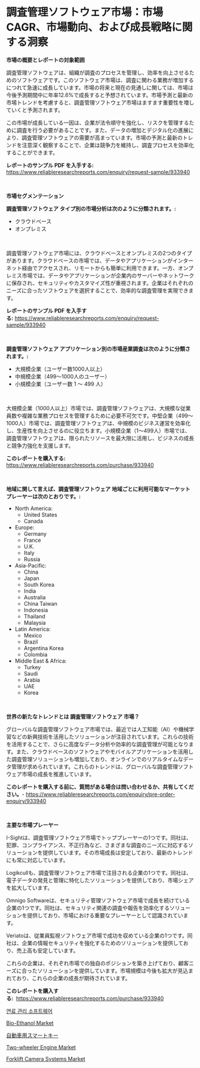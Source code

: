 <p><h1>調査管理ソフトウェア市場：市場CAGR、市場動向、および成長戦略に関する洞察</h1></p><p><strong>市場の概要とレポートの対象範囲</strong></p>
<p><p>調査管理ソフトウェアは、組織が調査のプロセスを管理し、効率を向上させるためのソフトウェアです。このソフトウェア市場は、調査に関わる業務が増加するにつれて急速に成長しています。市場の将来と現在の見通しに関しては、市場は今後予測期間中に年率12.6%で成長すると予想されています。市場予測と最新の市場トレンドを考慮すると、調査管理ソフトウェア市場はますます重要性を増していくと予測されます。</p><p>この市場が成長している一因は、企業が法令順守を強化し、リスクを管理するために調査を行う必要があることです。また、データの増加とデジタル化の進展により、調査管理ソフトウェアの需要が高まっています。市場の予測と最新のトレンドを注意深く観察することで、企業は競争力を維持し、調査プロセスを効率化することができます。</p></p>
<p><strong>レポートのサンプル PDF を入手する:</strong> <a href="https://www.reliableresearchreports.com/enquiry/request-sample/933940">https://www.reliableresearchreports.com/enquiry/request-sample/933940</a></p>
<p>&nbsp;</p>
<p><strong>市場セグメンテーション</strong></p>
<p><strong>調査管理ソフトウェア タイプ別の市場分析は次のように分類されます。:</strong></p>
<p><ul><li>クラウドベース</li><li>オンプレミス</li></ul></p>
<p>&nbsp;</p>
<p><p>調査管理ソフトウェア市場には、クラウドベースとオンプレミスの2つのタイプがあります。クラウドベースの市場では、データやアプリケーションがインターネット経由でアクセスされ、リモートからも簡単に利用できます。一方、オンプレミス市場では、データやアプリケーションが企業内のサーバーやネットワークに保存され、セキュリティやカスタマイズ性が重視されます。企業はそれぞれのニーズに合ったソフトウェアを選択することで、効率的な調査管理を実現できます。</p></p>
<p><strong>レポートのサンプル PDF を入手する:</strong>&nbsp;<a href="https://www.reliableresearchreports.com/enquiry/request-sample/933940">https://www.reliableresearchreports.com/enquiry/request-sample/933940</a></p>
<p>&nbsp;</p>
<p><strong> 調査管理ソフトウェア アプリケーション別の市場産業調査は次のように分類されます。:</strong></p>
<p><ul><li>大規模企業（ユーザー数1000人以上）</li><li>中規模企業（499～1000人のユーザー）</li><li>小規模企業（ユーザー数 1 ～ 499 人）</li></ul></p>
<p>&nbsp;</p>
<p><p>大規模企業（1000人以上）市場では、調査管理ソフトウェアは、大規模な従業員数や複雑な業務プロセスを管理するために必要不可欠です。中堅企業（499〜1000人）市場では、調査管理ソフトウェアは、中規模のビジネス運営を効率化し、生産性を向上させるのに役立ちます。小規模企業（1〜499人）市場では、調査管理ソフトウェアは、限られたリソースを最大限に活用し、ビジネスの成長と競争力強化を支援します。</p></p>
<p><strong>このレポートを購入する:</strong>&nbsp; <a href="https://www.reliableresearchreports.com/purchase/933940">https://www.reliableresearchreports.com/purchase/933940</a></p>
<p>&nbsp;</p>
<p><strong>地域に関して言えば、調査管理ソフトウェア 地域ごとに利用可能なマーケットプレーヤーは次のとおりです。:</strong></p>
<p><ul>
    <li>
        North America:
        <ul>
            <li>United States</li>
            <li>Canada</li>
        </ul>
    </li>
    <li>
        Europe:
        <ul>
            <li>Germany</li>
            <li>France</li>
            <li>U.K.</li>
            <li>Italy</li>
            <li>Russia</li>
        </ul>
    </li>
    <li>
        Asia-Pacific:
        <ul>
            <li>China</li>
            <li>Japan</li>
            <li>South Korea</li>
            <li>India</li>
            <li>Australia</li>
            <li>China Taiwan</li>
            <li>Indonesia</li>
            <li>Thailand</li>
            <li>Malaysia</li>
        </ul>
    </li>
    <li>
        Latin America:
        <ul>
            <li>Mexico</li>
            <li>Brazil</li>
            <li>Argentina Korea</li>
            <li>Colombia</li>
        </ul>
    </li>
    <li>
        Middle East & Africa:
        <ul>
            <li>Turkey</li>
            <li>Saudi</li>
            <li>Arabia</li>
            <li>UAE</li>
            <li>Korea</li>
        </ul>
    </li>
    </ul></p>
<p>&nbsp;</p>
<p><strong>世界の新たなトレンドとは 調査管理ソフトウェア 市場？</strong></p>
<p><p>グローバルな調査管理ソフトウェア市場では、最近では人工知能（AI）や機械学習などの新興技術を活用したソリューションが注目されています。これらの技術を活用することで、さらに高度なデータ分析や効率的な調査管理が可能となります。また、クラウドベースのソフトウェアやモバイルアプリケーションを活用した調査管理ソリューションも増加しており、オンラインでのリアルタイムなデータ管理が求められています。これらのトレンドは、グローバルな調査管理ソフトウェア市場の成長を推進しています。</p></p>
<p><strong>このレポートを購入する前に、質問がある場合は問い合わせるか、共有してください。</strong>- <a href="https://www.reliableresearchreports.com/enquiry/pre-order-enquiry/933940">https://www.reliableresearchreports.com/enquiry/pre-order-enquiry/933940</a></p>
<p>&nbsp;</p>
<p><strong>主要な市場プレーヤー</strong></p>
<p><p>I-Sightは、調査管理ソフトウェア市場でトッププレーヤーの1つです。同社は、犯罪、コンプライアンス、不正行為など、さまざまな調査のニーズに対応するソリューションを提供しています。その市場成長は安定しており、最新のトレンドにも常に対応しています。</p><p>Logikcullも、調査管理ソフトウェア市場で注目される企業の1つです。同社は、電子データの発見と管理に特化したソリューションを提供しており、市場シェアを拡大しています。</p><p>Omnigo Softwareは、セキュリティ管理ソフトウェア市場で成長を続けている企業の1つです。同社は、セキュリティ関連の調査や報告を効率化するソリューションを提供しており、市場における重要なプレーヤーとして認識されています。</p><p>Veriatoは、従業員監視ソフトウェア市場で成功を収めている企業の1つです。同社は、企業の情報セキュリティを強化するためのソリューションを提供しており、売上高も安定しています。</p><p>これらの企業は、それぞれ市場での独自のポジションを築き上げており、顧客ニーズに合ったソリューションを提供しています。市場規模は今後も拡大が見込まれており、これらの企業の成長が期待されています。</p></p>
<p><strong>このレポートを購入する:</strong>&nbsp;&nbsp;<a href="https://www.reliableresearchreports.com/purchase/933940">https://www.reliableresearchreports.com/purchase/933940</a></p>
<p><p><a href="https://github.com/vs019sa3m8x/Market-Research-Report-List-1/blob/main/1898881184205.md">연료 관리 소프트웨어</a></p><p><a href="https://summer-dogwood-3e9.notion.site/Bio-Ethanol-Market-Provides-a-Comprehensive-Analysis-Including-a-Macro-Overview-of-the-Market-as-wel-2cef8db530614f8aa64e20a5a95e39e3">Bio-Ethanol Market</a></p><p><a href="https://medium.com/@treverschaefer1/%E8%87%AA%E5%8B%95%E8%BB%8A%E3%82%B9%E3%83%9E%E3%83%BC%E3%83%88%E3%82%AD%E3%83%BC%E5%B8%82%E5%A0%B4%E3%81%AE%E8%A6%8F%E6%A8%A1%E3%81%AF-%E3%82%B0%E3%83%AD%E3%83%BC%E3%83%90%E3%83%AB%E7%94%A3%E6%A5%AD%E3%81%A7%E6%9C%80%E9%81%A9%E3%81%AA%E3%83%9E%E3%83%BC%E3%82%B1%E3%83%86%E3%82%A3%E3%83%B3%E3%82%B0%E3%83%81%E3%83%A3%E3%83%8D%E3%83%AB%E3%82%92%E6%98%8E%E3%82%89%E3%81%8B%E3%81%AB%E3%81%97%E3%81%BE%E3%81%99-0aaa2cf2273c">自動車用スマートキー</a></p><p><a href="https://github.com/gulaimolin/Market-Research-Report-List-3/blob/main/two-wheeler-engine-market.md">Two-wheeler Engine Market</a></p><p><a href="https://view.publitas.com/reportprime-1/forklift-camera-systems-market-size-2024-2031-global-industrial-analysis-key-geographical-regions-market-share-top-key-players-product-types-and-forecast-research-report/">Forklift Camera Systems Market</a></p></p>
